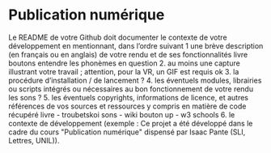 # Publication numérique

<p>Le README de votre Github doit documenter le contexte de votre développement en mentionnant, dans l’ordre suivant
1 une brève description (en français ou en anglais) de votre rendu et de ses fonctionnalités
livre boutons entendre les phonèmes en question
2. au moins une capture illustrant votre travail ; attention, pour la VR, un GIF est requis
ok
3. la procédure d’installation / de lancement
?
4. les éventuels modules, librairies ou scripts intégrés ou nécessaires au bon fonctionnement de votre rendu
les sons ?
5. les éventuels copyrights, informations de licence, et autres références de vos sources et ressources y compris en matière de code récupéré
livre - troubetskoi
sons - wiki
bouton up - w3 schools
6. le contexte de développement (exemple : Ce projet a été développé dans le cadre du cours "Publication numérique" dispensé par Isaac Pante (SLI, Lettres, UNIL)).</p>
